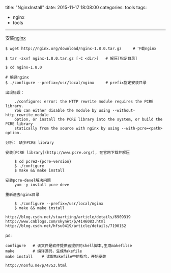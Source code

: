 title: "NginxInstall"
date: 2015-11-17 18:08:00
categories: tools
tags:
  - nginx
  - tools
---

安装[nginx](http://nginx.org/)

	$ wget http://nginx.org/download/nginx-1.8.0.tar.gz 	# 下载nginx

	$ tar -zxvf nginx-1.8.0.tar.gz [-C <dir>] 	# 解压[指定目录]

	$ cd nginx-1.8.0

	# 编译nginx
	$ ./configure --prefix=/usr/local/nginx  	# prefix指定安装目录

	出现错误：

		./configure: error: the HTTP rewrite module requires the PCRE library.
		You can either disable the module by using --without-http_rewrite_module
		option, or install the PCRE library into the system, or build the PCRE library
		statically from the source with nginx by using --with-pcre=<path> option.

	分析： 缺少PCRE library

	安装[PCRE library](http://www.pcre.org/), 在官网下载并解压

		$ cd pcre2-{pcre-version}
		$ ./configure
		$ make && make install

	安装pcre-devel解决问题
		yum -y install pcre-deve

	重新进去nginx目录

		$ ./configure --prefix=/usr/local/nginx
		$ make && make install 

	http://blog.csdn.net/stuartjing/article/details/6909319
	http://www.cnblogs.com/skynet/p/4146083.html
	http://blog.csdn.net/hfsu0419/article/details/7190152
	

ps:
	
	configure 	# 该文件是软件提供者提供的shell脚本,生成makefilse
	make		# 编译源码，生成Makefile
	make install    # 读取Makefile中的指令，开始安装

	http://nonfu.me/p/4753.html